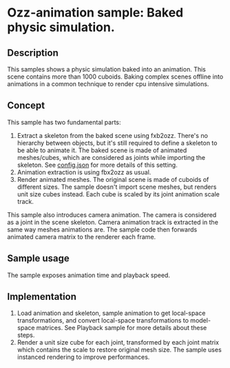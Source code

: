 # Ozz-animation sample: Baked physic simulation.

## Description

This samples shows a physic simulation baked into an animation. This scene contains more than 1000 cuboids. Baking complex scenes offline into animations in a common technique to render cpu intensive simulations.

## Concept

This sample has two fundamental parts:
1. Extract a skeleton from the baked scene using fxb2ozz. There's no hierarchy between objects, but it's still required to define a skeleton to be able to animate it. The baked scene is made of animated meshes/cubes, which are considered as joints while importing the skeleton. See [config.json](config.json) for more details of this setting.
2. Animation extraction is using fbx2ozz as usual.
3. Render animated meshes. The original scene is made of cuboids of different sizes. The sample doesn't import scene meshes, but renders unit size cubes instead. Each cube is scaled by its joint animation scale track.

This sample also introduces camera animation. The camera is considered as a joint in the scene skeleton. Camera animation track is extracted in the same way meshes animations are. The sample code then forwards animated camera matrix to the renderer each frame.

## Sample usage

The sample exposes animation time and playback speed.

## Implementation

1. Load animation and skeleton, sample animation to get local-space transformations, and convert local-space transformations to model-space matrices. See Playback sample for more details about these steps.
2. Render a unit size cube for each joint, transformed by each joint matrix which contains the scale to restore original mesh size. The sample uses instanced rendering to improve performances.
